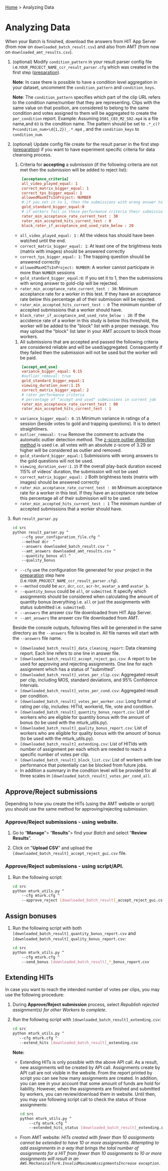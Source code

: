 [Home](../README.md) > Analyzing Data

# Analyzing Data

When your Batch is finished, download the answers from HIT App Server (from now on `downloaded_batch_result.csv`) and
 also from AMT (from now on `downloaded_amt_results.csv`). 

1. (optional) Modify `condition_pattern` in your result parser config file i.e.`YOUR_PROJECT_NAME_ccr_result_parser.cfg` which was 
created in the first step ([preparation](preparation.md)).

    **Note**: In case there is possible to have a condition level aggregation in your dataset, uncomment the 
    `condition_pattern` and `condition_keys`.
    
    **Note**: The `condition_pattern` specifies which part of the clip URL refers to the condition name/number that they are
    representing. Clips with the same value on that position, are considered to belong to the same condition and votes 
    assigned to them will be aggregated to create the `per_condition` report. Example: Assuming `D501_C03_M2_S02.mp4` is 
    a file name,and `03` is the condition name. The pattern should be set to `.*_c(?P<condition_num>\d{1,2})_.*.mp4` , 
    and the `condition_keys` to `condition_num`.
   
1. (optional) Update config file create for the result parser in the first step ([preparation](preparation.md)) if you 
want to have experiment specific criteria for data cleansing process.
    
    1. Criteria for **accepting** a submission (if the following criteria are not met then the submission will be added to reject list):
    
    ```INI
        [acceptance_criteria]
        all_video_played_equal: 1        
        correct_matrix_bigger_equal: 1
        correct_tps_bigger_equal: 1        
        allowedMaxHITsInProject: NUMBER
        # if you set it to 1, then the submissions with wrong answer to gold-clip will be rejected.
        gold_standard_bigger_equal:0
        # if workers fail in these performance criteria their submissions will be failed.
        rater_min_acceptance_rate_current_test : 30
        rater_min_accepted_hits_current_test : 0
        block_rater_if_acceptance_and_used_rate_below : 20              
    ```
    
    * `all_video_played_equal: 1` : All the videos has should have been watched until the end.        
    * `correct_matrix_bigger_equal: 1`: At least one of the brightness tests (matrix with images) should be answered correctly
    * `correct_tps_bigger_equal: 1`: The trapping question should be answered correctly        
    * `allowedMaxHITsInProject: NUMBER`: A worker cannot participate in more than `NUMBER` sessions      
    * `gold_standard_bigger_equal:0`: if you set it to 1, then the submissions with wrong answer to gold-clip will be rejected. 
    * `rater_min_acceptance_rate_current_test : 30`:  Minimum acceptance rate for a worker in this test. If they have 
    an acceptance rate below this percentage all of their submission will be rejected. 
    * `rater_min_accepted_hits_current_test : 0` The minimum number of accepted submissions that a worker should have. 
    * `block_rater_if_acceptance_and_used_rate_below : 20`: If the accidence rate of a worker in this study is below this
    threshold, the worker will be added to the "block" list with a proper message. You may upload the "block" list later 
    in your AMT account to block those workers.
   
    1. All submissions that are accepted and passed the following criteria are considered reliable and will be used/aggregated.
    Consequently if they failed then the submission will not be used but the worker will be paid.
      
    ```INI
        [accept_and_use]
        variance_bigger_equal: 0.15
        #outlier_removal: true
        gold_standard_bigger_equal:1
        viewing_duration_over:1.15
        correct_matrix_bigger_equal: 2
        # rater performance criteria
        # percentage of "accept and used" submissions in current job
        rater_min_acceptance_rate_current_test : 80
        rater_min_accepted_hits_current_test : 1                    
    ```
    * `variance_bigger_equal: 0.15` Minimum variance in ratings of a session (beside votes to gold and trapping questions). 
    It is to detect straightliners.
    * `outlier_removal: true` Remove the comment to activate the automatic outlier detection method.  The [z-score
    outlier detection method](https://www.itl.nist.gov/div898/handbook/eda/section3/eda35h.htm) is used i.e. all votes 
    with an absolute z-score of 3.29 or higher will be considered as outlier and removed. 
    * `gold_standard_bigger_equal:1` Submissions with wrong answers to the gold questions will not be used.
    * `viewing_duration_over:1.15` If the overall play-back duration exceed 115% of videos' duration, the submission will not be used
    * `correct_matrix_bigger_equal: 2` Both brightness tests (matrix with images) should be answered correctly
    * `rater_min_acceptance_rate_current_test : 80` Minimum acceptance rate for a worker in this test. If they have 
    an acceptance rate below this percentage all of their submission will to be used.
    * `rater_min_accepted_hits_current_test : 1` The minimum number of accepted submissions that a worker should have.   
    
1. Run `result_parser.py` 
        
    ``` bash
    cd src
    python result_parser.py ^
        --cfg your_configuration_file.cfg ^ 
        --method dcr  ^
        --answers downloaded_batch_result.csv ^
        --amt_answers downloaded_amt_results.csv ^
        --quantity_bonus all ^
        --quality_bonus
    ```
    * `--cfg` use the configuration file generated for your project in the [preparation](preparation.md) step here (i.e.`YOUR_PROJECT_NAME_ccr_result_parser.cfg`).
    * `--method` could be `acr`, `dcr`, `ccr`, `acr-hr`, `avatar_a` and `avatar_b`.
    * `--quantity_bonus` could be `all`, or `submitted`. It specify which assignments should be considered when calculating
    the amount of quantity bonus (everything i.e. `all` or just the assignments with status submitted i.e. `submitted`).
    * `--answers` the answer csv file downloaded from HIT App Server.
    * `--amt_answers` the answer csv file downloaded from AMT.
    
    Beside the console outputs, following files will be generated in the same directory as the `--answers` file is located in.
    All file names will start with the `--answers` file name.   
    * `[downloaded_batch_result]_data_cleaning_report`: Data cleansing report. Each line refers to one line in answer file. 
    * `[downloaded_batch_result]_accept_reject_gui.csv`: A report to be used for approving and rejecting assignments. One line
    for each assignment which has a status of "submitted". 
    * `[downloaded_batch_result]_votes_per_clip.csv`: Aggregated result per clip, including MOS, standard deviations, and 95% Confidence Intervals.  
    * `[downloaded_batch_result]_votes_per_cond.csv`: Aggregated result per condition.
    * `[downloaded_batch_result]_votes_per_worker.csv`: Long format of rating per clip, includes: HITId, workerid, file, vote and condition.
    * `[downloaded_batch_result]_quantity_bonus_report.csv`: List of workers who are eligible for quantity bonus with the amount of bonus (to be used with the mturk_utils.py).
    * `[downloaded_batch_result]_quality_bonus_report.csv`: List of workers who are eligible for quality bonus with the amount of bonus (to be used with the mturk_utils.py).
    * `[downloaded_batch_result]_extending.csv`: List of HITIds with number of assignment per each which are needed to reach a specific number of votes per clip.
    * `[downloaded_batch_result]_block_list.csv`: List of workers with low performance that potentially can be blocked from future jobs.             
    * In addition a summary in the condition level will be provided for all three scales in `[downloaded_batch_result]_votes_per_cond_all`.
        
        
## Approve/Reject submissions

Depending to how you create the HITs (using the AMT website or script) you should use the same method for approving/rejecting
submission.

### Approve/Reject submissions - using website.
 
 1. Go to “**Manage**”> “**Results**”> find your *Batch* and select “**Review Results**”.
   
 1. Click on "**Upload CSV**" and upload the `[downloaded_batch_result]_accept_reject_gui.csv` file.
 
### Approve/Reject submissions - using script/API.

 1. Run the following script:
 
    ```bash
    cd src
    python mturk_utils.py ^
        --cfg mturk.cfg ^
        --approve_reject [downloaded_batch_result]_accept_reject_gui.csv  
    ```
    

## Assign bonuses

 1. Run the following script with both `[downloaded_batch_result]_quantity_bonus_report.csv` and 
 `[downloaded_batch_result]_quality_bonus_report.csv`:
 
    ```bash
    cd src
    python mturk_utils.py ^
        --cfg mturk.cfg ^
        --send_bonus [downloaded_batch_result]_*_bonus_report.csv
    ```
 ## Extending HITs
 
 In case you want to reach the intended number of votes per clips, you may use the following procedure:
 
 1. During **Approve/Reject submission** process, select _Republish rejected assignment(s) for other Workers to complete_.
 2. Run the following script with `[downloaded_batch_result]_extending.csv`: 
 
     ```bash
    cd src
    python mturk_utils.py ^
        --cfg mturk.cfg ^
        --extend_hits [downloaded_batch_result]_extending.csv
    ```
    **Note:** 
    
    * Extending HITs is only possible with the above API call. As a result, new assignments will be created by API call.
    Assignments create by API call are not visible in the website. From the report printed by script you can see how many 
    assignments are created. In addition, you can see in your account that some amount of funds are hold for liability.
    However, when the assignments are finished and submitted by workers, you can review/download them in website.
    Until then, you may use following script call to check the status of those assignments:
    
        ```bash
        cd src
        python mturk_utils.py ^
            --cfg mturk.cfg ^
            --extended_hits_status [downloaded_batch_result]_extending.csv
        ```  
    * From AMT website: _HITs created with fewer than 10 assignments cannot be extended to have 10 or more assignments.
     Attempting to add assignments in a way that brings the total number of assignments for a HIT from fewer than 10 assignments
      to 10 or more assignments will result in an `AWS.MechanicalTurk.InvalidMaximumAssignmentsIncrease exception.`_ 